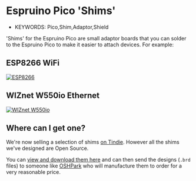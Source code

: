 <!--- Copyright (c) 2015 Gordon Williams, Pur3 Ltd. See the file LICENSE for copying permission. -->
Espruino Pico 'Shims'
===================

* KEYWORDS: Pico,Shim,Adaptor,Shield

'Shims' for the Espruino Pico are small adaptor boards that you can solder to the Espruino Pico to make it easier to attach devices. For example:

ESP8266 WiFi
-----------

[![ESP8266](shim_esp8266.jpg)](/ESP8266)

WIZnet W550io Ethernet
--------------------

[![WIZnet W550io](shim_wiznet.jpg)](/WIZnet)

Where can I get one?
------------------

We're now selling a selection of shims [on Tindie](https://www.tindie.com/stores/gfwilliams/). However all the shims we've designed are Open Source.

You can [view and download them here](https://github.com/espruino/EspruinoBoard/tree/master/Pico/Adaptors) and can then send the designs (`.brd` files) to someone like [OSHPark](https://www.oshpark.com/) who will manufacture them to order for a very reasonable price.
